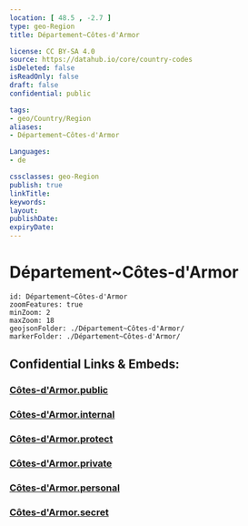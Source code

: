 ```yaml
---
location: [ 48.5 , -2.7 ] 
type: geo-Region
title: Département~Côtes-d'Armor

license: CC BY-SA 4.0
source: https://datahub.io/core/country-codes
isDeleted: false
isReadOnly: false
draft: false
confidential: public

tags:
- geo/Country/Region
aliases:
- Département~Côtes-d'Armor

Languages:
- de

cssclasses: geo-Region
publish: true
linkTitle: 
keywords: 
layout: 
publishDate: 
expiryDate: 
---
```


# Département~Côtes-d'Armor

```leaflet
id: Département~Côtes-d'Armor
zoomFeatures: true 
minZoom: 2 
maxZoom: 18
geojsonFolder: ./Département~Côtes-d'Armor/
markerFolder: ./Département~Côtes-d'Armor/
```


## Confidential Links & Embeds: 

### [Côtes-d'Armor.public](/_public/\Earth\Continent\Europe\Europe~West\France\regions~France\Bretagne\departments~BretagneCôtes-d'Armor.public.md) 

### [Côtes-d'Armor.internal](/_internal/\Earth\Continent\Europe\Europe~West\France\regions~France\Bretagne\departments~BretagneCôtes-d'Armor.internal.md) 

### [Côtes-d'Armor.protect](/_protect/\Earth\Continent\Europe\Europe~West\France\regions~France\Bretagne\departments~BretagneCôtes-d'Armor.protect.md) 

### [Côtes-d'Armor.private](/_private/\Earth\Continent\Europe\Europe~West\France\regions~France\Bretagne\departments~BretagneCôtes-d'Armor.private.md) 

### [Côtes-d'Armor.personal](/_personal/\Earth\Continent\Europe\Europe~West\France\regions~France\Bretagne\departments~BretagneCôtes-d'Armor.personal.md) 

### [Côtes-d'Armor.secret](/_secret/\Earth\Continent\Europe\Europe~West\France\regions~France\Bretagne\departments~BretagneCôtes-d'Armor.secret.md)

